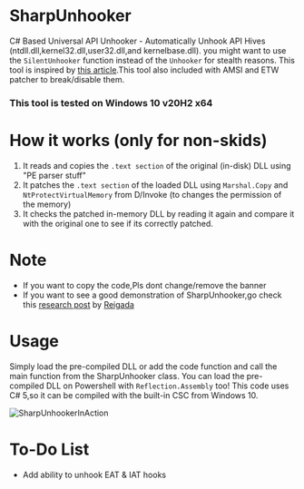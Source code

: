 # SharpUnhooker
C# Based Universal API Unhooker - Automatically Unhook API Hives (ntdll.dll,kernel32.dll,user32.dll,and kernelbase.dll).
you might want to use the `SilentUnhooker` function instead of the `Unhooker` for stealth reasons.
This tool is inspired by [this article](https://www.ired.team/offensive-security/defense-evasion/how-to-unhook-a-dll-using-c++).This tool also included with AMSI and ETW patcher to break/disable them.

### This tool is tested on Windows 10 v20H2 x64

# How it works (only for non-skids)
1. It reads and copies the `.text section` of the original (in-disk) DLL using "PE parser stuff"
2. It patches the `.text section` of the loaded DLL using `Marshal.Copy` and `NtProtectVirtualMemory` from D/Invoke (to changes the permission of the memory)
3. It checks the patched in-memory DLL by reading it again and compare it with the original one to see if its correctly patched.

# Note
- If you want to copy the code,Pls dont change/remove the banner
- If you want to see a good demonstration of SharpUnhooker,go check this [research post](https://roberreigada.github.io/posts/playing_with_an_edr/) by [Reigada](https://github.com/roberreigada)

# Usage
Simply load the pre-compiled DLL or add the code function and call the main function from the SharpUnhooker class.
You can load the pre-compiled DLL on Powershell with `Reflection.Assembly` too!
This code uses C# 5,so it can be compiled with the built-in CSC from Windows 10.

![SharpUnhookerInAction](https://user-images.githubusercontent.com/41237415/121797559-26c52580-cc4b-11eb-8bce-55e3209a8a51.png)



# To-Do List
- Add ability to unhook EAT & IAT hooks
